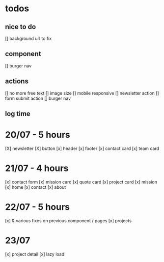 # todos

## nice to do

[] background url to fix

## component

[] burger nav

## actions

[] no more free text
[] image size
[] mobile responsive
[] newsletter action
[] form submit action
[] burger nav

## log time

# 20/07 - 5 hours

[X] newsletter
[X] button
[x] header
[x] footer
[x] contact card
[x] team card

# 21/07 - 4 hours

[x] contact form
[x] mission card
[x] quote card
[x] project card
[x] mission
[x] home
[x] contact
[x] about

# 22/07 - 5 hours

[x] & various fixes on previous component / pages
[x] projects

# 23/07

[x] project detail
[x] lazy load
